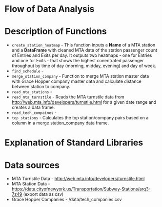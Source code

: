 # Flow of Data Analysis

# Description of Functions
* `create_station_heatmap` - This function inputs a **Name** of a MTA station and a **DataFrame** with cleaned MTA data of the station passenger count of  Entries and Exits per day. It outputs two heatmaps - one for Entries and one for Exits - that shows the highest conentrated passenger throughput by time of day (morning, midday, evening) and day of week.
* `find_schedule` - 
* `merge_station_company` - Function to merge MTA station master data with Grace Hopper company master data and calculate distance between station to company.
* `read_mta_stations` - 
* `read_mta_turnstile` - Reads the MTA turnstile data from http://web.mta.info/developers/turnstile.html for a given date range and creates a data frame.
* `read_tech_compaines` -
* `top_stations` - Calculates the top station/company pairs based on a column in a merge station_company data frame.

# Explanation of Standard Libraries

# Data sources
* MTA Turnstile Data - http://web.mta.info/developers/turnstile.html
* MTA Station Data - https://data.cityofnewyork.us/Transportation/Subway-Stations/arq3-7z49 (export data as csv)
* Grace Hopper Companies - /data/tech_companies.csv

